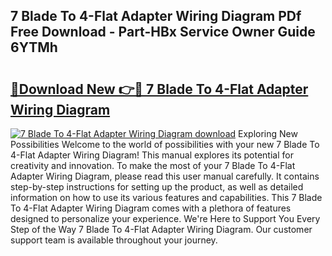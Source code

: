 ## 7 Blade To 4-Flat Adapter Wiring Diagram PDf Free Download - Part-HBx Service Owner Guide 6YTMh

# <h2><a href="http://dfh68f.blite.top/?on=7+Blade+To+4-Flat+Adapter+Wiring+Diagram">🔗Download New 👉🔴 7 Blade To 4-Flat Adapter Wiring Diagram</a></h2>

[![7 Blade To 4-Flat Adapter Wiring Diagram download](https://i.imgur.com/lujVjoI.png)](http://dfh68f.blite.top/?on=7+Blade+To+4-Flat+Adapter+Wiring+Diagram)
Exploring New Possibilities Welcome to the world of possibilities with your new 7 Blade To 4-Flat Adapter Wiring Diagram! This manual explores its potential for creativity and innovation. To make the most of your 7 Blade To 4-Flat Adapter Wiring Diagram, please read this user manual carefully. It contains step-by-step instructions for setting up the product, as well as detailed information on how to use its various features and capabilities. This 7 Blade To 4-Flat Adapter Wiring Diagram comes with a plethora of features designed to personalize your experience. We're Here to Support You Every Step of the Way 7 Blade To 4-Flat Adapter Wiring Diagram. Our customer support team is available throughout your journey.
